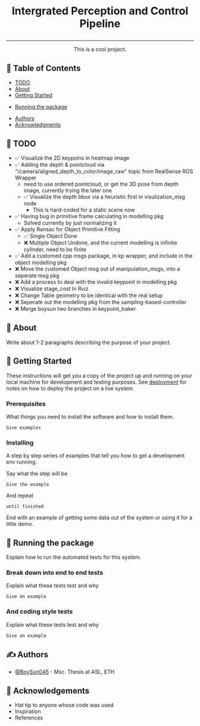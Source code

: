 <!-- <p align="center">
  <a href="" rel="noopener">
 <img width=200px height=200px src="https://i.imgur.com/6wj0hh6.jpg" alt="Project logo"></a>
</p> -->

 <font size="5">
 <h3 align="center">Intergrated Perception and Control Pipeline</h3>
</font>

<!-- <div align="center">

[![Status](https://img.shields.io/badge/status-active-success.svg)]()
[![GitHub Issues](https://img.shields.io/github/issues/kylelobo/The-Documentation-Compendium.svg)](https://github.com/kylelobo/The-Documentation-Compendium/issues)
[![GitHub Pull Requests](https://img.shields.io/github/issues-pr/kylelobo/The-Documentation-Compendium.svg)](https://github.com/kylelobo/The-Documentation-Compendium/pulls)
[![License](https://img.shields.io/badge/license-MIT-blue.svg)](/LICENSE)

</div> -->

---

<p align="center"> This is a cool project.
    <br> 
</p>

## 📝 Table of Contents

- [TODO](#TODO)
- [About](#about)
- [Getting Started](#getting_started)
<!-- - [Deployment](#deployment) -->
<!-- - [Usage](#usage) -->
<!-- - [Built Using](#built_using) -->
- [Running the package](#tests)
<!-- - [TODO](../TODO.md) -->
<!-- - [Contributing](../CONTRIBUTING.md) -->
- [Authors](#authors)
- [Acknowledgments](#acknowledgement)

## 📝 TODO <a name = "TODO"></a>

- ✅ Visualize the 2D keypoins in heatmap image
- ✅ Adding the depth & pointcloud via "/camera/aligned_depth_to_color/image_raw" topic from RealSense ROS Wrapper
  - need to use ordered pointcloud, or get the 3D pose from depth image, currently trying the later one
  - ✅ Visualize the depth bbox via a heuristic first in visulization_msg node
      - This is hard-coded for a static scene now
- ✅ Having bug in primitive frame calculating in modelling pkg
  - Solved currently by just normalizing it
- ✅ Apply Ransac for Object Primitive Fitting
  - ✅ Single Object Done
  - ❌ Multiple Object Undone, and the current modelling is infinite cylinder, need to be finite
- ✅ Add a customed cpp msgs package, in kp wrapper, and include in the object modelling pkg
- ❌ Move the customed Object msg out of manipulation_msgs, into a seperate msg pkg
- ❌ Add a process to deal with the invalid keypoint in modelling pkg 
- ❌ Visualize stage_cost In Rviz
- ❌ Change Table geometry to be identical with the real setup
- ❌ Seperate out the modelling pkg from the sampling-based-controller
- ❌ Merge boysun two branches in keypoint_traker

## 🧐 About <a name = "about"></a>

Write about 1-2 paragraphs describing the purpose of your project.

## 🏁 Getting Started <a name = "getting_started"></a>

These instructions will get you a copy of the project up and running on your local machine for development and testing purposes. See [deployment](#deployment) for notes on how to deploy the project on a live system.

### Prerequisites

What things you need to install the software and how to install them.

```
Give examples
```

### Installing

A step by step series of examples that tell you how to get a development env running.

Say what the step will be

```
Give the example
```

And repeat

```
until finished
```

End with an example of getting some data out of the system or using it for a little demo.

## 🔧 Running the package <a name = "tests"></a>

Explain how to run the automated tests for this system.

### Break down into end to end tests

Explain what these tests test and why

```
Give an example
```

### And coding style tests

Explain what these tests test and why

```
Give an example
```

<!-- ## 🎈 Usage <a name="usage"></a>

Add notes about how to use the system.

## 🚀 Deployment <a name = "deployment"></a>

Add additional notes about how to deploy this on a live system.

## ⛏️ Built Using <a name = "built_using"></a>

- [MongoDB](https://www.mongodb.com/) - Database
- [Express](https://expressjs.com/) - Server Framework
- [VueJs](https://vuejs.org/) - Web Framework
- [NodeJs](https://nodejs.org/en/) - Server Environment -->

## ✍️ Authors <a name = "authors"></a>

- [@BoySun045](https://github.com/BoySun045) - Msc. Thesis at ASL, ETH

<!-- See also the list of [contributors](https://github.com/kylelobo/The-Documentation-Compendium/contributors) who participated in this project. -->

## 🎉 Acknowledgements <a name = "acknowledgement"></a>

- Hat tip to anyone whose code was used
- Inspiration
- References
